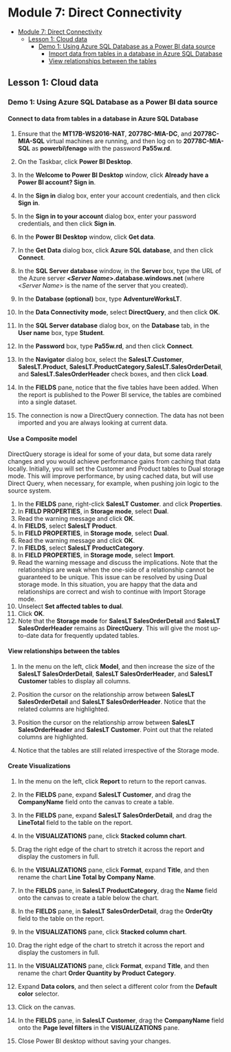# Module 7: Direct Connectivity

- [Module 7: Direct Connectivity](#module-7-direct-connectivity)
  - [Lesson 1: Cloud data](#lesson-1-cloud-data)
    - [Demo 1: Using Azure SQL Database as a Power BI data source](#demo-1-using-azure-sql-database-as-a-power-bi-data-source)
      - [Import data from tables in a database in Azure SQL Database](#import-data-from-tables-in-a-database-in-azure-sql-database)
      - [View relationships between the tables](#view-relationships-between-the-tables)


## Lesson 1: Cloud data

### Demo 1: Using Azure SQL Database as a Power BI data source

#### Connect to data from tables in a database in Azure SQL Database

1. Ensure that the **MT17B-WS2016-NAT**, **20778C-MIA-DC**, and **20778C-MIA-SQL** virtual machines are running, and then log on to **20778C-MIA-SQL** as **powerbi\\fenago** with the password **Pa55w.rd**.

2. On the Taskbar, click **Power BI Desktop**.

3. In the **Welcome to Power BI Desktop** window, click **Already have a Power BI account? Sign in**.

4. In the **Sign in** dialog box, enter your account credentials, and then click **Sign in**.

5. In the **Sign in to your account** dialog box, enter your password credentials, and then click **Sign in**.

6. In the **Power BI Desktop** window, click **Get data**.

7. In the **Get Data** dialog box, click **Azure SQL database**, and then click **Connect**.

8. In the **SQL Server database** window, in the **Server** box, type the URL of the Azure server **\<*Server Name*\>.database.windows.net** (where \<*Server Name*\> is the name of the server that you created).

9. In the **Database (optional)** box, type **AdventureWorksLT**.
10. In the **Data Connectivity mode**, select **DirectQuery**, and then click **OK**.

11. In the **SQL Server database** dialog box, on the **Database** tab, in the **User name** box, type **Student**.

12. In the **Password** box, type **Pa55w.rd**, and then click **Connect**.

13. In the **Navigator** dialog box, select the **SalesLT.Customer**, **SalesLT.Product**, **SalesLT.ProductCategory**,**SalesLT.SalesOrderDetail**, and **SalesLT.SalesOrderHeader** check boxes, and then click **Load**.

14. In the **FIELDS** pane, notice that the five tables have been added. When the report is published to the Power BI service, the tables are combined into a single dataset.
15. The connection is now a DirectQuery connection. The data has not been imported and you are always looking at current data.

#### Use a Composite model

DirectQuery storage is ideal for some of your data, but some data rarely changes and you would achieve performance gains from caching that data locally. Initially, you will set the Customer and Product tables to Dual storage mode. This will improve performance, by using cached data, but will use Direct Query, when necessary, for example, when pushing join logic to the source system.

1. In the **FIELDS** pane, right-click **SalesLT Customer**. and click **Properties**.
1. In **FIELD PROPERTIES**, in **Storage mode**, select **Dual**.
1. Read the warning message and click **OK**.
1. In **FIELDS**, select **SalesLT Product**.
1. In **FIELD PROPERTIES**, in **Storage mode**, select **Dual**.
1. Read the warning message and click **OK**.
1. In **FIELDS**, select **SalesLT ProductCategory**.
1. In **FIELD PROPERTIES**, in **Storage mode**, select **Import**.
1. Read the warning message and discuss the implications. Note that the relationships are weak when the one-side of a relationship cannot be guaranteed to be unique. This issue can be resolved by using Dual storage mode. In this situation, you are happy that the data and relationships are correct and wish to continue with Import Storage mode.
1. Unselect **Set affected tables to dual**.
1. Click **OK**.
1. Note that the **Storage mode** for **SalesLT SalesOrderDetail** and **SalesLT SalesOrderHeader** remains as **DirectQuery**. This will give the most up-to-date data for frequently updated tables.

#### View relationships between the tables

1. In the menu on the left, click **Model**, and then increase the size of the **SalesLT SalesOrderDetail**, **SalesLT SalesOrderHeader**, and **SalesLT Customer** tables to display all columns.

2. Position the cursor on the relationship arrow between **SalesLT SalesOrderDetail** and **SalesLT SalesOrderHeader**. Notice that the related columns are highlighted.

3. Position the cursor on the relationship arrow between **SalesLT SalesOrderHeader** and **SalesLT Customer**. Point out that the related columns are highlighted.
1. Notice that the tables are still related irrespective of the Storage mode.

#### Create Visualizations

1. In the menu on the left, click **Report** to return to the report canvas.

1. In the **FIELDS** pane, expand **SalesLT Customer**, and drag the **CompanyName** field onto the canvas to create a table.

1. In the **FIELDS** pane, expand **SalesLT SalesOrderDetail**, and drag the **LineTotal** field to the table on the report.

1. In the **VISUALIZATIONS** pane, click **Stacked column chart**.

1. Drag the right edge of the chart to stretch it across the report and display the customers in full.

1. In the **VISUALIZATIONS** pane, click **Format**, expand **Title**, and then rename the chart **Line Total by Company Name**.

1. In the **FIELDS** pane, in **SalesLT ProductCategory**, drag the **Name** field onto the canvas to create a table below the chart.

1. In the **FIELDS** pane, in **SalesLT SalesOrderDetail**, drag the **OrderQty** field to the table on the report.

1. In the **VISUALIZATIONS** pane, click **Stacked column chart**.

1. Drag the right edge of the chart to stretch it across the report and display the customers in full.

1. In the **VISUALIZATIONS** pane, click **Format**, expand **Title**, and then rename the chart **Order Quantity by Product Category**.

1. Expand **Data colors**, and then select a different color from the **Default color** selector.

1. Click on the canvas.

1. In the **FIELDS** pane, in **SalesLT Customer**, drag the **CompanyName** field onto the **Page level filters** in the **VISUALIZATIONS** pane.

1. Close Power BI desktop without saving your changes.
